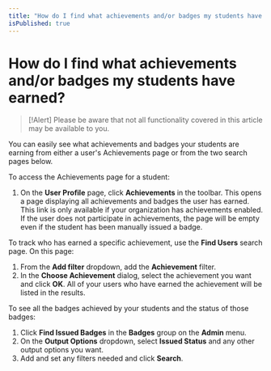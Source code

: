 ```yaml
---
title: "How do I find what achievements and/or badges my students have earned?"
isPublished: true
---
```


# How do I find what achievements and/or badges my students have earned?

> [!Alert] Please be aware that not all functionality covered in this article may be available to you.

You can easily see what achievements and badges your students are earning from either a user's Achievements page or from the two search pages below. 

To access the Achievements page for a student:
1. On the **User Profile** page, click **Achievements** in the toolbar. This opens a page displaying all achievements and badges the user has earned. This link is only available if your organization has achievements enabled. If the user does not participate in achievements, the page will be empty even if the student has been manually issued a badge.

To track who has earned a specific achievement, use the **Find Users** search page. On this page:
1. From the **Add filter** dropdown, add the **Achievement** filter.
1. In the **Choose Achievement** dialog, select the achievement you want and click **OK**. All of your users who have earned the achievement will be listed in the results.

To see all the badges achieved by your students and the status of those badges:
1. Click **Find Issued Badges** in the **Badges** group on the **Admin** menu.
1. On the **Output Options** dropdown, select **Issued Status** and any other output options you want.
1. Add and set any filters needed and click **Search**.
